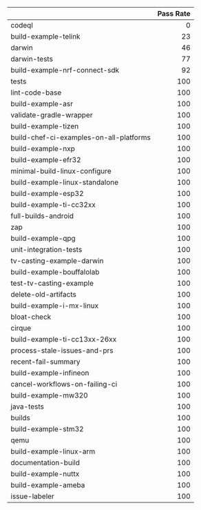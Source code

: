 |                                         |   Pass Rate |
|:----------------------------------------|------------:|
| codeql                                  |           0 |
| build-example-telink                    |          23 |
| darwin                                  |          46 |
| darwin-tests                            |          77 |
| build-example-nrf-connect-sdk           |          92 |
| tests                                   |         100 |
| lint-code-base                          |         100 |
| build-example-asr                       |         100 |
| validate-gradle-wrapper                 |         100 |
| build-example-tizen                     |         100 |
| build-chef-ci-examples-on-all-platforms |         100 |
| build-example-nxp                       |         100 |
| build-example-efr32                     |         100 |
| minimal-build-linux-configure           |         100 |
| build-example-linux-standalone          |         100 |
| build-example-esp32                     |         100 |
| build-example-ti-cc32xx                 |         100 |
| full-builds-android                     |         100 |
| zap                                     |         100 |
| build-example-qpg                       |         100 |
| unit-integration-tests                  |         100 |
| tv-casting-example-darwin               |         100 |
| build-example-bouffalolab               |         100 |
| test-tv-casting-example                 |         100 |
| delete-old-artifacts                    |         100 |
| build-example-i-mx-linux                |         100 |
| bloat-check                             |         100 |
| cirque                                  |         100 |
| build-example-ti-cc13xx-26xx            |         100 |
| process-stale-issues-and-prs            |         100 |
| recent-fail-summary                     |         100 |
| build-example-infineon                  |         100 |
| cancel-workflows-on-failing-ci          |         100 |
| build-example-mw320                     |         100 |
| java-tests                              |         100 |
| builds                                  |         100 |
| build-example-stm32                     |         100 |
| qemu                                    |         100 |
| build-example-linux-arm                 |         100 |
| documentation-build                     |         100 |
| build-example-nuttx                     |         100 |
| build-example-ameba                     |         100 |
| issue-labeler                           |         100 |